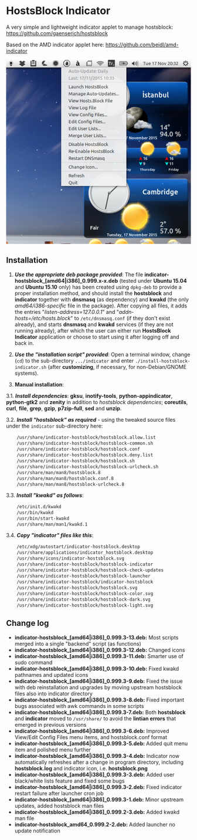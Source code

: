 HostsBlock Indicator
=====================

A very simple and lightweight indicator applet to manage hostsblock: https://github.com/gaenserich/hostsblock

Based on the AMD indicator applet here: https://github.com/beidl/amd-indicator

![screenshot](indicator-hostsblock-screenshot.png)

Installation
----------------------

1. ***Use the appropriate deb package provided***: The file **indicator-hostsblock_[amd64|i386]_0.999.x-x.deb** (tested under **Ubuntu 15.04** and **Ubuntu 15.10** only) has been created using `dpkg-deb` to provide a proper installation method, and should install the **hostsblock** and **indicator** together with **dnsmasq** (as dependency) and **kwakd** (the only *amd64/i386-specific* file in the package). After copying all files, it adds the entries "*listen-address=127.0.0.1*" and "*addn-hosts=/etc/hosts.block*" to `/etc/dnsmasq.conf` (if they don't exist already), and starts **dnsmasq** and **kwakd** services (if they are not running already), after which the user can either run **HostsBlock Indicator** application or choose to start using it after logging off and back in.

2. ***Use the "installation script" provided***: Open a terminal window, change (`cd`) to the sub-directory `.../indicator` and enter `./install-hostsblock-indicator.sh` (after **customizing**, if necessary, for non-Debian/GNOME systems).

3. **Manual installation**:

3.1. ***Install dependencies***: **gksu**, **inotify-tools**, **python-appindicator**, **python-gtk2** and **zenity** in addition to *hostsblock dependencies*; **coreutils**, **curl**, **file**, **grep**, **gzip**, **p7zip-full**, **sed** and **unzip**.

3.2. ***Install "hostsblock" as required*** - using the tweaked source files under the `indicator` sub-directory here:
```
	/usr/share/indicator-hostsblock/hostsblock.allow.list
	/usr/share/indicator-hostsblock/hostsblock-common.sh
	/usr/share/indicator-hostsblock/hostsblock.conf
	/usr/share/indicator-hostsblock/hostsblock.deny.list
	/usr/share/indicator-hostsblock/hostsblock.sh
	/usr/share/indicator-hostsblock/hostsblock-urlcheck.sh
	/usr/share/man/man8/hostsblock.8
	/usr/share/man/man8/hostsblock.conf.8
	/usr/share/man/man8/hostsblock-urlcheck.8
```
3.3. ***Install "kwakd" as follows***:
```
	/etc/init.d/kwakd
	/usr/bin/kwakd
	/usr/bin/start-kwakd
	/usr/share/man/man1/kwakd.1
```
3.4. ***Copy "indicator" files like this***:
```
	/etc/xdg/autostart/indicator-hostsblock.desktop
	/usr/share/applications/indicator_hostsblock.desktop
	/usr/share/icons/indicator-hostsblock.svg
	/usr/share/indicator-hostsblock/hostsblock-indicator
	/usr/share/indicator-hostsblock/hostsblock-check-updates
	/usr/share/indicator-hostsblock/hostsblock-launcher
	/usr/share/indicator-hostsblock/indicator-hostsblock
	/usr/share/indicator-hostsblock/hostsblock.svg
	/usr/share/indicator-hostsblock/hostsblock-color.svg
	/usr/share/indicator-hostsblock/hostsblock-dark.svg
	/usr/share/indicator-hostsblock/hostsblock-light.svg
```

Change log
----------------------

- **indicator-hostsblock_[amd64|i386]_0.999.3-13.deb:** Most scripts merged into a single "backend" script (as functions)
- **indicator-hostsblock_[amd64|i386]_0.999.3-12.deb:** Changed icons
- **indicator-hostsblock_[amd64|i386]_0.999.3-11.deb:** Smarter use of sudo command
- **indicator-hostsblock_[amd64|i386]_0.999.3-10.deb:** Fixed kwakd pathnames and updated icons
- **indicator-hostsblock_[amd64|i386]_0.999.3-9.deb:** Fixed the issue with deb reinstallation and upgrades by moving upstream hostsblock files also into indicator directory
- **indicator-hostsblock_[amd64|i386]_0.999.3-8.deb:** Fixed important bugs associated with awk commands in some scripts
- **indicator-hostsblock_[amd64|i386]_0.999.3-7.deb:** Both **hostsblock** and **indicator** moved to `/usr/share/` to avoid the **lintian errors** that emerged in previous versions
- **indicator-hostsblock_[amd64|i386]_0.999.3-6.deb:** Improved View/Edit Config Files menu items, and hostsblock.conf format
- **indicator-hostsblock_[amd64|i386]_0.999.3-5.deb:** Added quit menu item and polished menu further
- **indicator-hostsblock_[amd64|i386]_0.999.3-4.deb:** Indicator now automatically refreshes after a change in program directory, including **hostsblock.log** and indicator icon, i.e. **hostsblock.png**
- **indicator-hostsblock_[amd64|i386]_0.999.3-3.deb:** Added user black/white lists feature and fixed some bugs
- **indicator-hostsblock_[amd64|i386]_0.999.3-2.deb:** Fixed indicator restart failure after launcher cron job
- **indicator-hostsblock_[amd64|i386]_0.999.3-1.deb:** Minor upstream updates, added hostsblock man files
- **indicator-hostsblock_[amd64|i386]_0.999.2-3.deb:** Added kwakd man file
- **indicator-hostsblock_amd64_0.999.2-2.deb:** Added launcher no update notification
